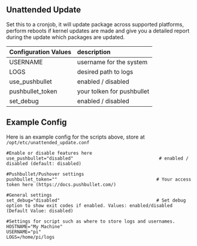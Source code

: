 ## Unattended Update

Set this to a cronjob, it will update package across supported platforms, perform reboots if kernel updates are made and give you a detailed report during the update which packages are updated.

Configuration Values | description
:--- | :---
USERNAME | username for the system
LOGS | desired path to logs
use_pushbullet | enabled / disabled
pushbullet_token | your tolken for pushbullet
set_debug | enabled / disabled

## Example Config

Here is an example config for the scripts above, store at `/opt/etc/unattended_update.conf`

```
#Enable or disable features here
use_pushbullet="disabled"                                # enabled / disabled (default: disabled)

#Pushbullet/Pushover settings
pushbullet_token=""                                     # Your access token here (https://docs.pushbullet.com/)

#General settings
set_debug="disabled"                                    # Set debug option to show exit codes if enabled. Values: enabled/disabled (Default Value: disabled)

#Settings for script such as where to store logs and usernames.
HOSTNAME="My Machine"
USERNAME="pi"
LOGS=/home/pi/logs
```
